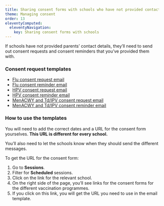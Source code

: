 ```yaml
---
title: Sharing consent forms with schools who have not provided contact details
theme: Managing consent
order: 13
eleventyComputed:
  eleventyNavigation:
    key: Sharing consent forms with schools
---
```


If schools have not provided parents’ contact details, they’ll need to send out consent requests and consent reminders that you’ve provided them with.

### Consent request templates

- [Flu consent request email](/email-templates/consent-request-flu)
- [Flu consent reminder email](/email-templates/consent-reminder-flu)
- [HPV consent request email](/email-templates/consent-request-hpv)
- [HPV consent reminder email](/email-templates/consent-reminder-hpv)
- [MenACWY and Td/IPV consent request email](/email-templates/consent-request-doubles)
- [MenACWY and Td/IPV consent reminder email](/email-templates/consent-reminder-doubles)

### How to use the templates

You will need to add the correct dates and a URL for the consent form yourselves. **This URL is different for every school.**

You’ll also need to let the schools know when they should send the different messages.

To get the URL for the consent form:

1. Go to **Sessions**.
2. Filter for **Scheduled** sessions.
3. Click on the link for the relevant school.
4. On the right side of the page, you’ll see links for the consent forms for the different vaccination programmes.
5. If you click on this link, you will get the URL you need to use in the email template.
